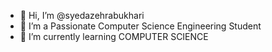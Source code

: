 - 👋 Hi, I’m @syedazehrabukhari
- 👀 I’m a Passionate Computer Science Engineering Student 
- 🌱 I’m currently learning COMPUTER SCIENCE 
  

<!---
syedazehra12/syedazehra12 is a ✨ special ✨ repository because its `README.md` (this file) appears on your GitHub profile.
You can click the Preview link to take a look at your changes.
--->
